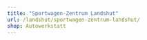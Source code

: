 ```yaml
---
title: "Sportwagen-Zentrum Landshut"
url: /landshut/sportwagen-zentrum-landshut/
shop: Autowerkstatt
---
```

